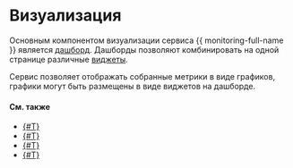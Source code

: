 # Визуализация
Основным компонентом визуализации сервиса {{ monitoring-full-name }} является [дашборд](dashboard.md). Дашборды позволяют комбинировать на одной странице различные [виджеты](widget.md).

Сервис позволяет отображать собранные метрики в виде графиков, графики могут быть размещены в виде виджетов на дашборде.

#### См. также
- [{#T}](../../operations/dashboard/create.md)
- [{#T}](../../operations/dashboard/copy.md)
- [{#T}](../../operations/dashboard/add-widget.md)
- [{#T}](../../operations/chart/create.md)
